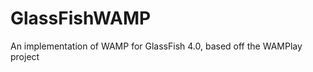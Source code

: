 GlassFishWAMP
=============

An implementation of WAMP for GlassFish 4.0, based off the WAMPlay project
